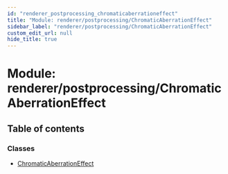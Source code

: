 ```yaml
---
id: "renderer_postprocessing_chromaticaberrationeffect"
title: "Module: renderer/postprocessing/ChromaticAberrationEffect"
sidebar_label: "renderer/postprocessing/ChromaticAberrationEffect"
custom_edit_url: null
hide_title: true
---
```


# Module: renderer/postprocessing/ChromaticAberrationEffect

## Table of contents

### Classes

- [ChromaticAberrationEffect](../classes/renderer_postprocessing_chromaticaberrationeffect.chromaticaberrationeffect.md)
